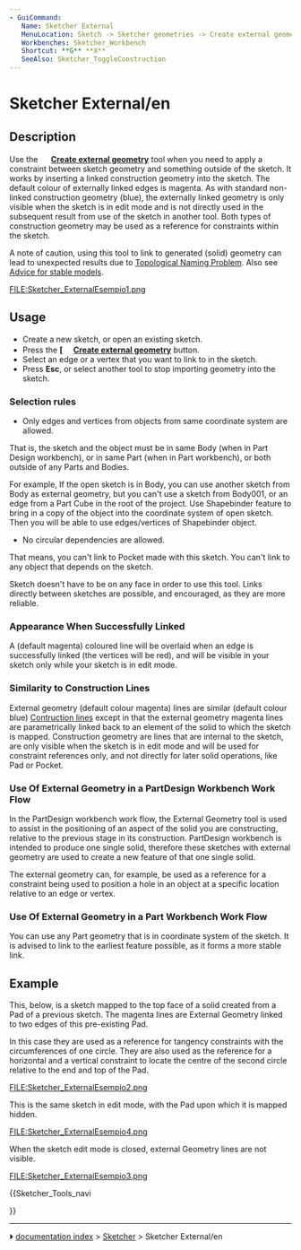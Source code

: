 ```yaml
---
- GuiCommand:
   Name: Sketcher External
   MenuLocation: Sketch -> Sketcher geometries -> Create external geometry
   Workbenches: Sketcher_Workbench
   Shortcut: **G** **X**
   SeeAlso: Sketcher_ToggleConstruction
---
```


# Sketcher External/en

## Description

Use the **<img src="images/Sketcher_External.svg" width=16px> [Create external geometry](Sketcher_External.md)** tool when you need to apply a constraint between sketch geometry and something outside of the sketch. It works by inserting a linked construction geometry into the sketch. The default colour of externally linked edges is magenta. As with standard non-linked construction geometry (blue), the externally linked geometry is only visible when the sketch is in edit mode and is not directly used in the subsequent result from use of the sketch in another tool. Both types of construction geometry may be used as a reference for constraints within the sketch.

A note of caution, using this tool to link to generated (solid) geometry can lead to unexpected results due to [Topological Naming Problem](Topological_naming_problem.md). Also see [Advice for stable models](Feature_editing#Advice_for_creating_stable_models.md).

<FILE:Sketcher_ExternalEsempio1.png>

## Usage

-   Create a new sketch, or open an existing sketch.
-   Press the **[<img src=images/Sketcher_External.svg style="width:16px"> [Create external geometry](Sketcher_External.md)** button.
-   Select an edge or a vertex that you want to link to in the sketch.
-   Press **Esc**, or select another tool to stop importing geometry into the sketch.

### Selection rules 

-   Only edges and vertices from objects from same coordinate system are allowed.

That is, the sketch and the object must be in same Body (when in Part Design workbench), or in same Part (when in Part workbench), or both outside of any Parts and Bodies.

For example, If the open sketch is in Body, you can use another sketch from Body as external geometry, but you can\'t use a sketch from Body001, or an edge from a Part Cube in the root of the project. Use Shapebinder feature to bring in a copy of the object into the coordinate system of open sketch. Then you will be able to use edges/vertices of Shapebinder object.

-   No circular dependencies are allowed.

That means, you can\'t link to Pocket made with this sketch. You can\'t link to any object that depends on the sketch.

Sketch doesn\'t have to be on any face in order to use this tool. Links directly between sketches are possible, and encouraged, as they are more reliable.

### Appearance When Successfully Linked 

A (default magenta) coloured line will be overlaid when an edge is successfully linked (the vertices will be red), and will be visible in your sketch only while your sketch is in edit mode.

### Similarity to Construction Lines 

External geometry (default colour magenta) lines are similar (default colour blue) [Contruction lines](Sketcher_ToggleConstruction.md) except in that the external geometry magenta lines are parametrically linked back to an element of the solid to which the sketch is mapped. Construction geometry are lines that are internal to the sketch, are only visible when the sketch is in edit mode and will be used for constraint references only, and not directly for later solid operations, like Pad or Pocket.

### Use Of External Geometry in a PartDesign Workbench Work Flow 

In the PartDesign workbench work flow, the External Geometry tool is used to assist in the positioning of an aspect of the solid you are constructing, relative to the previous stage in its construction. PartDesign workbench is intended to produce one single solid, therefore these sketches with external geometry are used to create a new feature of that one single solid.

The external geometry can, for example, be used as a reference for a constraint being used to position a hole in an object at a specific location relative to an edge or vertex.

### Use Of External Geometry in a Part Workbench Work Flow 

You can use any Part geometry that is in coordinate system of the sketch. It is advised to link to the earliest feature possible, as it forms a more stable link.

## Example

This, below, is a sketch mapped to the top face of a solid created from a Pad of a previous sketch. The magenta lines are External Geometry linked to two edges of this pre-existing Pad.

In this case they are used as a reference for tangency constraints with the circumferences of one circle. They are also used as the reference for a horizontal and a vertical constraint to locate the centre of the second circle relative to the end and top of the Pad.

<FILE:Sketcher_ExternalEsempio2.png>

This is the same sketch in edit mode, with the Pad upon which it is mapped hidden.

<FILE:Sketcher_ExternalEsempio4.png>

When the sketch edit mode is closed, external Geometry lines are not visible.

<FILE:Sketcher_ExternalEsempio3.png>





{{Sketcher_Tools_navi

}}



---
⏵ [documentation index](../README.md) > [Sketcher](Sketcher_Workbench.md) > Sketcher External/en
